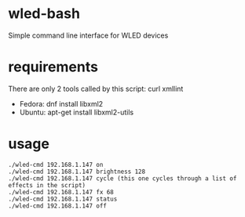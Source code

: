 # wled-bash
Simple command line interface for WLED devices

# requirements
There are only 2 tools called by this script:
curl
xmllint
- Fedora: dnf install libxml2
- Ubuntu: apt-get install libxml2-utils

# usage
```
./wled-cmd 192.168.1.147 on
./wled-cmd 192.168.1.147 brightness 128
./wled-cmd 192.168.1.147 cycle (this one cycles through a list of effects in the script)
./wled-cmd 192.168.1.147 fx 68
./wled-cmd 192.168.1.147 status
./wled-cmd 192.168.1.147 off
```
